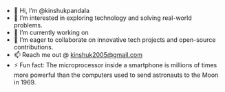 - 👋 Hi, I’m @kinshukpandala
- 👀 I’m interested in exploring technology and solving real-world problems.
- 🌱 I’m currently working on 
- 💞️ I’m eager to collaborate on innovative tech projects and open-source contributions.
- 📫 Reach me out @ kinshuk2005@gmail.com
- ⚡ Fun fact: The microprocessor inside a smartphone is millions of times more powerful than the computers used to send astronauts to the Moon in 1969.

<!---
kinshukpandala/kinshukpandala is a ✨ special ✨ repository because its `README.md` (this file) appears on your GitHub profile.
You can click the Preview link to take a look at your changes.
--->
 <!---
- i completed building 50% of QUENCH - a smart water dispenser enabled with cashless payment
--->
